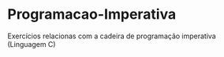 # Programacao-Imperativa
Exercícios relacionas com a cadeira de programação imperativa (Linguagem C)
